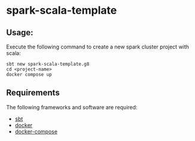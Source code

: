# spark-scala-template

## Usage:
Execute the following command to create a new spark cluster project with scala:


```shell
sbt new spark-scala-template.g8
cd <project-name>
docker compose up
```

## Requirements
The following frameworks and software are required:
- [sbt](https://www.scala-sbt.org/download.html)
- [docker](https://docs.docker.com/engine/install/)
- [docker-compose](https://docs.docker.com/compose/install/) 

